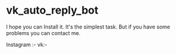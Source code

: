 # vk_auto_reply_bot
I hope you can Install it. It's the simplest task.
But if you have some problems you can contact me.

Instagram :-
vk:-
